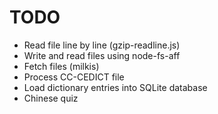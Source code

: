 # TODO

- Read file line by line (gzip-readline.js)
- Write and read files using node-fs-aff
- Fetch files (milkis)
- Process CC-CEDICT file
- Load dictionary entries into SQLite database
- Chinese quiz
